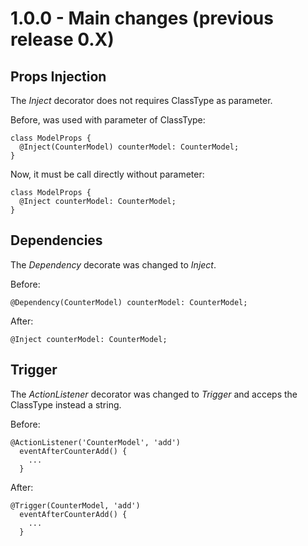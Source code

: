 # 1.0.0 - Main changes (previous release 0.X)

## Props Injection

The _Inject_ decorator does not requires ClassType as parameter.

Before, was used with parameter of ClassType:
```tsx
class ModelProps {
  @Inject(CounterModel) counterModel: CounterModel;
}
```

Now, it must be call directly without parameter:
```tsx
class ModelProps {
  @Inject counterModel: CounterModel;
}
```

## Dependencies

The _Dependency_ decorate was changed to _Inject_.

Before:
```tsx
@Dependency(CounterModel) counterModel: CounterModel;
```

After:
```tsx
@Inject counterModel: CounterModel;
```

## Trigger

The _ActionListener_ decorator was changed to _Trigger_ and acceps the ClassType instead a string.

Before:
```tsx
@ActionListener('CounterModel', 'add')
  eventAfterCounterAdd() {
    ...
  }
```

After:
```tsx
@Trigger(CounterModel, 'add')
  eventAfterCounterAdd() {
    ...
  }
```